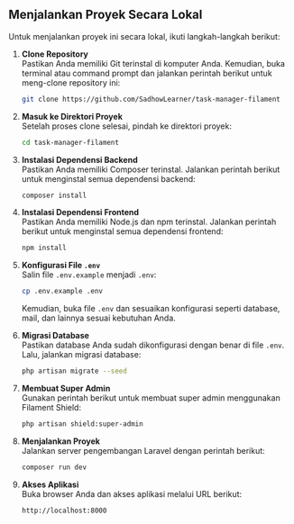 ## Menjalankan Proyek Secara Lokal

Untuk menjalankan proyek ini secara lokal, ikuti langkah-langkah berikut:

1. **Clone Repository**  
    Pastikan Anda memiliki Git terinstal di komputer Anda. Kemudian, buka terminal atau command prompt dan jalankan perintah berikut untuk meng-clone repository ini:
    ```bash
    git clone https://github.com/SadhowLearner/task-manager-filament
    ```

2. **Masuk ke Direktori Proyek**  
    Setelah proses clone selesai, pindah ke direktori proyek:
    ```bash
    cd task-manager-filament
    ```

3. **Instalasi Dependensi Backend**  
    Pastikan Anda memiliki Composer terinstal. Jalankan perintah berikut untuk menginstal semua dependensi backend:
    ```bash
    composer install
    ```

4. **Instalasi Dependensi Frontend**  
    Pastikan Anda memiliki Node.js dan npm terinstal. Jalankan perintah berikut untuk menginstal semua dependensi frontend:
    ```bash
    npm install
    ```

5. **Konfigurasi File `.env`**  
    Salin file `.env.example` menjadi `.env`:
    ```bash
    cp .env.example .env
    ```
    Kemudian, buka file `.env` dan sesuaikan konfigurasi seperti database, mail, dan lainnya sesuai kebutuhan Anda.

6. **Migrasi Database**  
    Pastikan database Anda sudah dikonfigurasi dengan benar di file `.env`. Lalu, jalankan migrasi database:
    ```bash
    php artisan migrate --seed
    ```

7. **Membuat Super Admin**  
    Gunakan perintah berikut untuk membuat super admin menggunakan Filament Shield:
    ```bash
    php artisan shield:super-admin
    ```

8. **Menjalankan Proyek**  
    Jalankan server pengembangan Laravel dengan perintah berikut:
    ```bash
    composer run dev
    ```

9. **Akses Aplikasi**  
    Buka browser Anda dan akses aplikasi melalui URL berikut:
    ```
    http://localhost:8000
    ```
